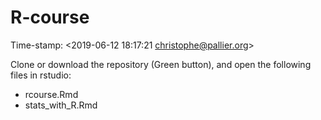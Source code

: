 # R-course

Time-stamp: <2019-06-12 18:17:21 christophe@pallier.org>

Clone or download the repository (Green button), and open the following files in rstudio:

- rcourse.Rmd
- stats_with_R.Rmd



